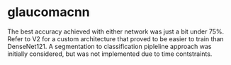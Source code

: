 # glaucomacnn

The best accuracy achieved with either network was just a bit under 75%. Refer to V2 for a custom architecture that proved to be easier to train than DenseNet121. A segmentation to classification pipleline approach was initially considered, but was not implemented due to time contstraints. 
